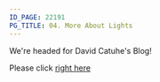 ```yaml
---
ID_PAGE: 22191
PG_TITLE: 04. More About Lights
---
```

We're headed for David Catuhe's Blog!

Please click [right here](http://blogs.msdn.com/b/eternalcoding/archive/2013/07/08/babylon-js-using-lights-in-your-babylon-js-game.aspx)

